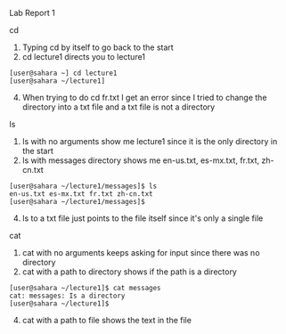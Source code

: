 Lab Report 1

cd
1. Typing cd by itself to go back to the start
2. cd lecture1 directs you to lecture1
~~~
[user@sahara ~] cd lecture1
[user@sahara ~/lecture1]
~~~
4. When trying to do cd fr.txt I get an error since I tried to change the directory into a txt file and a txt file is not a directory

ls
1. ls with no arguments show me lecture1 since it is the only directory in the start
2. ls with messages directory shows me en-us.txt, es-mx.txt, fr.txt, zh-cn.txt
~~~
[user@sahara ~/lecture1/messages]$ ls
en-us.txt es-mx.txt fr.txt zh-cn.txt
[user@sahara ~/lecture1/messages]$
~~~
4. ls to a txt file just points to the file itself since it's only a single file

cat
1. cat with no arguments keeps asking for input since there was no directory 
2. cat with a path to directory shows if the path is a directory
~~~
[user@sahara ~/lecture1]$ cat messages
cat: messages: Is a directory
[user@sahara ~/lecture1]$
~~~
4. cat with a path to file shows the text in the file
